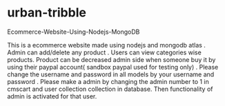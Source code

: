 # urban-tribble
Ecommerce-Website-Using-Nodejs-MongoDB

This is a ecommerce website made using nodejs and mongodb atlas . Admin can add/delete any product . Users can view categories wise products. Product can be decreased admin side when someone buy it by using their paypal account( sandbox paypal used for testing only) .
Please change the username and password in all models by your username and password . Please make a admin by changing the admin number to 1 in cmscart and user collection collection in database. Then functionality of admin is activated for that user.
